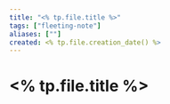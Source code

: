 ```yaml
---
title: "<% tp.file.title %>"
tags: ["fleeting-note"]
aliases: [""]
created: <% tp.file.creation_date() %>
---
```


# <% tp.file.title %>

